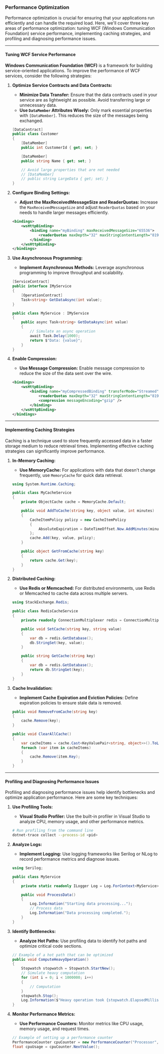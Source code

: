 ### Performance Optimization

Performance optimization is crucial for ensuring that your applications run efficiently and can handle the required load. Here, we'll cover three key areas of performance optimization: tuning WCF (Windows Communication Foundation) service performance, implementing caching strategies, and profiling and diagnosing performance issues.

---

#### Tuning WCF Service Performance

**Windows Communication Foundation (WCF)** is a framework for building service-oriented applications. To improve the performance of WCF services, consider the following strategies:

1. **Optimize Service Contracts and Data Contracts:**
   - **Minimize Data Transfer:** Ensure that the data contracts used in your service are as lightweight as possible. Avoid transferring large or unnecessary data.
   - **Use `DataMember` Attributes Wisely:** Only mark essential properties with `[DataMember]`. This reduces the size of the messages being exchanged.

   ```csharp
   [DataContract]
   public class Customer
   {
       [DataMember]
       public int CustomerId { get; set; }

       [DataMember]
       public string Name { get; set; }

       // Avoid large properties that are not needed
       // [DataMember]
       // public string LargeData { get; set; }
   }
   ```

2. **Configure Binding Settings:**
   - **Adjust the MaxReceivedMessageSize and ReaderQuotas:** Increase the `MaxReceivedMessageSize` and adjust `ReaderQuotas` based on your needs to handle larger messages efficiently.

   ```xml
   <bindings>
       <wsHttpBinding>
           <binding name="myBinding" maxReceivedMessageSize="65536">
               <readerQuotas maxDepth="32" maxStringContentLength="8192" maxArrayLength="16384" maxBytesPerRead="4096" maxNameTableCharCount="16384" />
           </binding>
       </wsHttpBinding>
   </bindings>
   ```

3. **Use Asynchronous Programming:**
   - **Implement Asynchronous Methods:** Leverage asynchronous programming to improve throughput and scalability.

   ```csharp
   [ServiceContract]
   public interface IMyService
   {
       [OperationContract]
       Task<string> GetDataAsync(int value);
   }

   public class MyService : IMyService
   {
       public async Task<string> GetDataAsync(int value)
       {
           // Simulate an async operation
           await Task.Delay(1000);
           return $"Data: {value}";
       }
   }
   ```

4. **Enable Compression:**
   - **Use Message Compression:** Enable message compression to reduce the size of the data sent over the wire.

   ```xml
   <bindings>
       <wsHttpBinding>
           <binding name="myCompressedBinding" transferMode="Streamed">
               <readerQuotas maxDepth="32" maxStringContentLength="8192" maxArrayLength="16384" maxBytesPerRead="4096" maxNameTableCharCount="16384" />
               <compression messageEncoding="gzip" />
           </binding>
       </wsHttpBinding>
   </bindings>
   ```

---

#### Implementing Caching Strategies

Caching is a technique used to store frequently accessed data in a faster storage medium to reduce retrieval times. Implementing effective caching strategies can significantly improve performance.

1. **In-Memory Caching:**
   - **Use MemoryCache:** For applications with data that doesn't change frequently, use `MemoryCache` for quick data retrieval.

   ```csharp
   using System.Runtime.Caching;

   public class MyCacheService
   {
       private ObjectCache cache = MemoryCache.Default;

       public void AddToCache(string key, object value, int minutes)
       {
           CacheItemPolicy policy = new CacheItemPolicy
           {
               AbsoluteExpiration = DateTimeOffset.Now.AddMinutes(minutes)
           };
           cache.Add(key, value, policy);
       }

       public object GetFromCache(string key)
       {
           return cache.Get(key);
       }
   }
   ```

2. **Distributed Caching:**
   - **Use Redis or Memcached:** For distributed environments, use Redis or Memcached to cache data across multiple servers.

   ```csharp
   using StackExchange.Redis;

   public class RedisCacheService
   {
       private readonly ConnectionMultiplexer redis = ConnectionMultiplexer.Connect("localhost");

       public void SetCache(string key, string value)
       {
           var db = redis.GetDatabase();
           db.StringSet(key, value);
       }

       public string GetCache(string key)
       {
           var db = redis.GetDatabase();
           return db.StringGet(key);
       }
   }
   ```

3. **Cache Invalidation:**
   - **Implement Cache Expiration and Eviction Policies:** Define expiration policies to ensure stale data is removed.

   ```csharp
   public void RemoveFromCache(string key)
   {
       cache.Remove(key);
   }

   public void ClearAllCache()
   {
       var cacheItems = cache.Cast<KeyValuePair<string, object>>().ToList();
       foreach (var item in cacheItems)
       {
           cache.Remove(item.Key);
       }
   }
   ```

---

#### Profiling and Diagnosing Performance Issues

Profiling and diagnosing performance issues help identify bottlenecks and optimize application performance. Here are some key techniques:

1. **Use Profiling Tools:**
   - **Visual Studio Profiler:** Use the built-in profiler in Visual Studio to analyze CPU, memory usage, and other performance metrics.

   ```bash
   # Run profiling from the command line
   dotnet-trace collect --process-id <pid>
   ```

2. **Analyze Logs:**
   - **Implement Logging:** Use logging frameworks like Serilog or NLog to record performance metrics and diagnose issues.

   ```csharp
   using Serilog;

   public class MyService
   {
       private static readonly ILogger Log = Log.ForContext<MyService>();

       public void ProcessData()
       {
           Log.Information("Starting data processing...");
           // Process data
           Log.Information("Data processing completed.");
       }
   }
   ```

3. **Identify Bottlenecks:**
   - **Analyze Hot Paths:** Use profiling data to identify hot paths and optimize critical code sections.

   ```csharp
   // Example of a hot path that can be optimized
   public void ComputeHeavyOperation()
   {
       Stopwatch stopwatch = Stopwatch.StartNew();
       // Simulate heavy computation
       for (int i = 0; i < 1000000; i++)
       {
           // Computation
       }
       stopwatch.Stop();
       Log.Information($"Heavy operation took {stopwatch.ElapsedMilliseconds} ms.");
   }
   ```

4. **Monitor Performance Metrics:**
   - **Use Performance Counters:** Monitor metrics like CPU usage, memory usage, and request times.

   ```csharp
   // Example of setting up a performance counter
   PerformanceCounter cpuCounter = new PerformanceCounter("Processor", "% Processor Time", "_Total");
   float cpuUsage = cpuCounter.NextValue();
   ```
